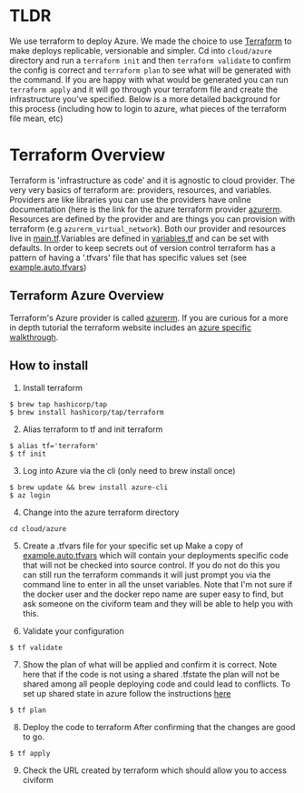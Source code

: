 # TLDR
We use terraform to deploy Azure. We made the choice to use [Terraform](https://www.terraform.io/intro) to make deploys replicable, versionable and simpler. Cd into `cloud/azure` directory and run a `terraform init` and then `terraform validate` to confirm the config is correct and `terraform plan` to see what will be generated with the command. If you are happy with what would be generated you can run `terraform apply` and it will go through your terraform file and create the infrastructure you've specified. Below is a more detailed background for this process (including how to login to azure, what pieces of the terraform file mean, etc)

# Terraform Overview
Terraform is 'infrastructure as code' and it is agnostic to cloud provider. The very very basics of terraform are: providers, resources, and variables. Providers are like libraries you can use the providers have online documentation (here is the link for the azure terraform provider [azurerm](https://registry.terraform.io/providers/hashicorp/azurerm/latest/docs). Resources are defined by the provider and are things you can provision with terraform (e.g `azurerm_virtual_network`). Both our provider and resources live in [main.tf](https://github.com/seattle-uat/civiform/blob/main/cloud/azure/main.tf).Variables are defined in [variables.tf](https://github.com/seattle-uat/civiform/blob/main/cloud/azure/variables.tf) and can be set with defaults. In order to keep secrets out of version control terraform has a pattern of having a '.tfvars' file that has specific values set (see [example.auto.tfvars](https://github.com/seattle-uat/civiform/blob/main/cloud/azure/example.auto.tfvars))

## Terraform Azure Overview
Terraform's Azure provider is called [azurerm](https://registry.terraform.io/providers/hashicorp/azurerm/latest/docs). If you are curious for a more in depth tutorial the terraform website includes an [azure specific walkthrough](https://learn.hashicorp.com/tutorials/terraform/infrastructure-as-code?in=terraform/azure-get-started).

## How to install
1. Install terraform
```
$ brew tap hashicorp/tap
$ brew install hashicorp/tap/terraform
```
2. Alias terraform to tf and init terraform
```
$ alias tf='terraform'
$ tf init
```
3. Log into Azure via the cli (only need to brew install once)
```
$ brew update && brew install azure-cli
$ az login
```
4. Change into the azure terraform directory 
```
cd cloud/azure
```
5. Create a .tfvars file for your specific set up
Make a copy of [example.auto.tfvars](https://github.com/seattle-uat/civiform/blob/main/cloud/azure/example.auto.tfvars) which will contain your deployments specific code that will not be checked into source control. If you do not do this you can still run the terraform commands it will just prompt you via the command line to enter in all the unset variables. Note that I'm not sure if the docker user and the docker repo name are super easy to find, but ask someone on the civiform team and they will be able to help you with this. 

6. Validate your configuration
```
$ tf validate
```

7. Show the plan of what will be applied and confirm it is correct. 
Note here that if the code is not using a shared .tfstate the plan will not be shared among all people deploying code and could lead to conflicts. To set up shared state in azure follow the instructions [here](https://docs.microsoft.com/en-us/azure/developer/terraform/store-state-in-azure-storage?tabs=azure-cli)
```
$ tf plan
```
8. Deploy the code to terraform
After confirming that the changes are good to go. 
```
$ tf apply
```
9. Check the URL created by terraform which should allow you to access civiform
